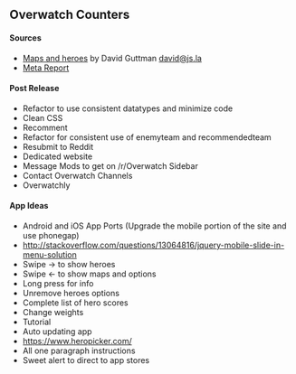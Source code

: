 ## Overwatch Counters

#### Sources
- [Maps and heroes](http://overwatchcountersguide.com) by David Guttman david@js.la
- [Meta Report](https://www.overbuff.com)

#### Post Release
- Refactor to use consistent datatypes and minimize code
- Clean CSS
- Recomment
- Refactor for consistent use of enemyteam and recommendedteam
- Resubmit to Reddit
- Dedicated website
- Message Mods to get on /r/Overwatch Sidebar
- Contact Overwatch Channels
- Overwatchly


#### App Ideas
- Android and iOS App Ports (Upgrade the mobile portion of the site and use phonegap)
- http://stackoverflow.com/questions/13064816/jquery-mobile-slide-in-menu-solution
- Swipe -> to show heroes
- Swipe <- to show maps and options
- Long press for info
- Unremove heroes options
- Complete list of hero scores
- Change weights
- Tutorial
- Auto updating app
- https://www.heropicker.com/
- All one paragraph instructions
- Sweet alert to direct to app stores
